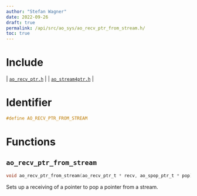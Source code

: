 ```yaml
---
author: "Stefan Wagner"
date: 2022-09-26
draft: true
permalink: /api/src/ao_sys/ao_recv_ptr_from_stream.h/
toc: true
---
```


# Include

| [`ao_recv_ptr.h`](ao_recv_ptr.h.md) |
| [`ao_stream4ptr.h`](ao_stream4ptr.h.md) |

# Identifier

```c
#define AO_RECV_PTR_FROM_STREAM
```

# Functions

## `ao_recv_ptr_from_stream`

```c
void ao_recv_ptr_from_stream(ao_recv_ptr_t * recv, ao_spop_ptr_t * pop);
```

Sets up a receiving of a pointer to pop a pointer from a stream.
